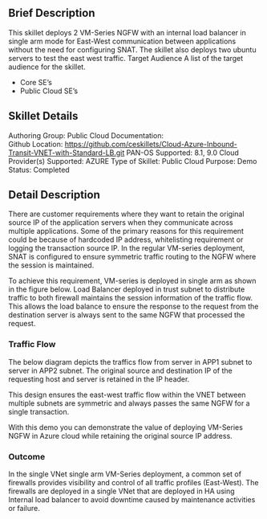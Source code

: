 ## Brief Description
This skillet deploys 2 VM-Series NGFW with an internal load balancer in single arm mode for East-West communication between applications without the need for configuring SNAT. The skillet also deploys two ubuntu servers to test the east west traffic.
Target Audience
A list of the target audience for the skillet.  
-	Core SE’s
-	Public Cloud SE’s
## Skillet Details
Authoring Group:  Public Cloud
Documentation:  
Github Location:  https://github.com/ceskillets/Cloud-Azure-Inbound-Transit-VNET-with-Standard-LB.git 
PAN-OS Supported: 8.1, 9.0 
Cloud Provider(s) Supported:  AZURE
Type of Skillet:  Public Cloud
Purpose:  Demo
Status:  Completed
## Detail Description
There are customer requirements where they want to retain the original source IP of the application servers when they communicate across multiple applications. Some of the primary reasons for this requirement could be because of hardcoded IP address, whitelisting requirement or logging the transaction source IP. In the regular VM-series deployment, SNAT is configured to ensure symmetric traffic routing to the NGFW where the session is maintained.

To achieve this requirement, VM-series is deployed in single arm as shown in the figure below. Load Balancer deployed in trust subnet to distribute traffic to both firewall maintains the session information of the traffic flow. This allows the load balance to ensure the response to the request from the destination server is always sent to the same NGFW that processed the request.

 

### Traffic Flow
The below diagram depicts the traffics flow from server in APP1 subnet to server in APP2 subnet. The original source and destination IP of the requesting host and server is retained in the IP header. 

 

This design ensures the east-west traffic flow within the VNET between multiple subnets are symmetric and always passes the same NGFW for a single transaction.

With this demo you can demonstrate the value of deploying VM-Series NGFW in Azure cloud while retaining the original source IP address.

### Outcome
In the single VNet single arm VM-Series deployment, a common set of firewalls provides visibility and control of all traffic profiles (East-West). The firewalls are deployed in a single VNet that are deployed in HA using Internal load balancer to avoid downtime caused by maintenance activities or failure.


